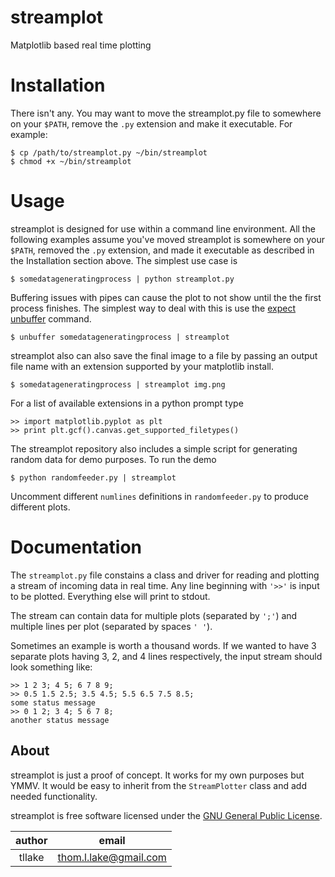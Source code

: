 streamplot
==========
Matplotlib based real time plotting
    
Installation
============
There isn't any. You may want to move the streamplot.py file to somewhere on your `$PATH`, remove the `.py` extension and make it executable. For example:

    $ cp /path/to/streamplot.py ~/bin/streamplot
    $ chmod +x ~/bin/streamplot

Usage
=====
streamplot is designed for use within a command line environment. All the following examples assume you've moved streamplot is somewhere on your `$PATH`, removed the `.py` extension, and made it executable as described in the Installation section above. The simplest use case is

    $ somedatageneratingprocess | python streamplot.py

Buffering issues with pipes can cause the plot to not show until the the first process finishes. The simplest way to deal with this is use the [expect](http://expect.sourceforge.net/) [unbuffer](http://linuxcommand.org/man_pages/unbuffer1.html) command.

    $ unbuffer somedatageneratingprocess | streamplot

streamplot also can also save the final image to a file by passing an output file name with an extension supported by your matplotlib install.


    $ somedatageneratingprocess | streamplot img.png

For a list of available extensions in a python prompt type

    >> import matplotlib.pyplot as plt
    >> print plt.gcf().canvas.get_supported_filetypes()

The streamplot repository also includes a simple script for generating random data for demo purposes. To run the demo 

    $ python randomfeeder.py | streamplot

Uncomment different `numlines` definitions in `randomfeeder.py` to produce different plots.

Documentation
=============
The `streamplot.py` file constains a class and driver for reading and plotting a stream of incoming data in real time. Any line beginning with `'>>'` is input to be plotted. Everything else will print to stdout.

The stream can contain data for multiple plots (separated by `';'`) and multiple lines per plot (separated by spaces `' '`).

Sometimes an example is worth a thousand words. If we wanted to have 3 separate plots having 3, 2, and 4 lines respectively, the input stream should look something like:

    >> 1 2 3; 4 5; 6 7 8 9;
    >> 0.5 1.5 2.5; 3.5 4.5; 5.5 6.5 7.5 8.5;
    some status message
    >> 0 1 2; 3 4; 5 6 7 8; 
    another status message



About
-----
streamplot is just a proof of concept. It works for my own purposes but YMMV. It would be easy to inherit from the `StreamPlotter` class and add needed functionality.

streamplot is free software licensed under the [GNU General Public License](http://www.gnu.org/licenses/gpl.html).

| author | email |
|:--:| :--: |
| tllake | thom.l.lake@gmail.com |

